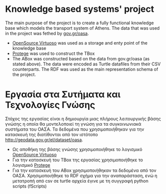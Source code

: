 # **Knowledge based systems' project**

The main purpose of the project is to create a fully functional knowledge base which models the transport system of Athens.
The data that was used in the project was fethed by [gov.gr/oasa](http://geodata.gov.gr/el/dataset/oasa).

* [OpenSource Virtuoso](http://vos.openlinksw.com/owiki/wiki/VOS) was used as a storage and enty point of the knowledge base
* [Protege](https://protege.stanford.edu/) was used to construct the TBox
* The ABox was constructed based on the data from gov.gr/oasa (as stated above). The data were encoded as Turtle datafiles from
their CSV counterparts. The RDF was used as the main representation schema of the project.

# **Εργασία στα Συτήματα και Τεχνολογίες Γνώσης**

Στόχος της εργασίας είναι η δημιουργία μιας πλήρους λειτουργικής βάσης γνώσης η οποία θα μοντελοποιεί τη γνώση για τα συγκοινωνιακά συστήματα του ΟΑΣΑ. 
Τα δεδομένα που χρησιμοποιήθηκαν για την κατασκευή της διατίθονται από τον ιστότοπο http://geodata.gov.gr/el/dataset/oasa.

* Ως αποθήκη της βάσης γνώσης χρησιμοπoιήθηκε το λογισμικό [OpenSource Virtuoso](http://vos.openlinksw.com/owiki/wiki/VOS)
* Για την κατασκευή του TBox της εργασίας χρησιμοποιήθηκε το λογισμικό [Protege](https://protege.stanford.edu/)
* Για την κατασκευή του ABox χρησιμοποιήθηκαν τα δεδομένα από τον ΟΑΣΑ. Χρησιμοποιήθηκε το RDF σχήμα για την αναπαράσταση, ενώ 
η μετατροπή από csv σε turtle αρχεία έγινε με τη συγγραφή python scripts (fScripts)
